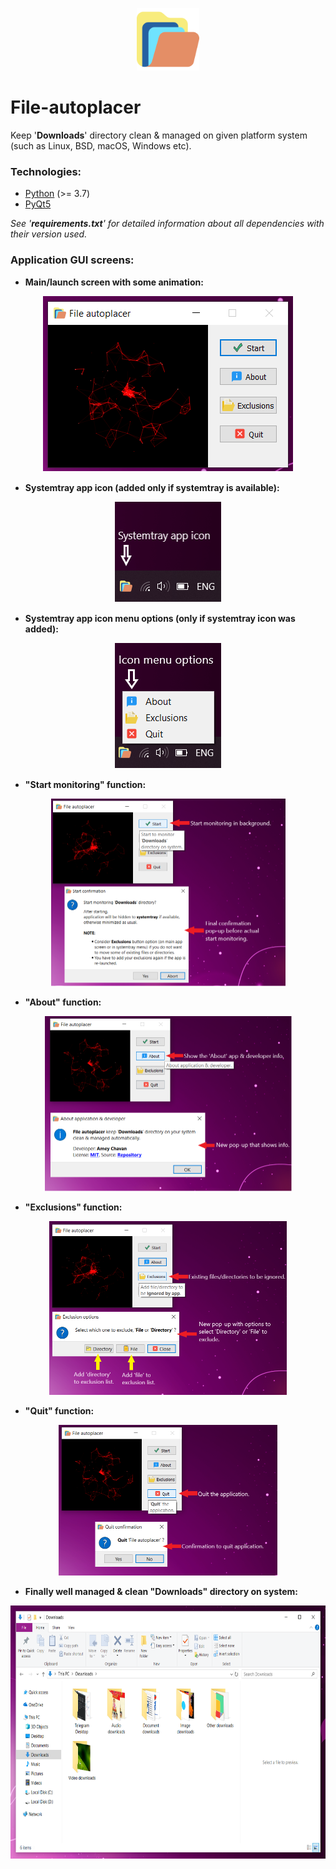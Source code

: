 <p align="center"><img src="icons/app_logo.png" width="100px" height="100px" /></p>

# File-autoplacer
Keep '**Downloads**' directory clean &amp; managed on given platform system (such as Linux, BSD, macOS, Windows etc).


### Technologies:
- [Python](https://www.python.org/) (>= 3.7)
- [PyQt5](https://pypi.org/project/PyQt5/)

*See '**requirements.txt**' for detailed information about all dependencies with their version used.*

### Application GUI screens:
- **Main/launch screen with some animation:**
<p align="center"><img src="AppScreens/Main_app.png" /></p>

- **Systemtray app icon (added only if systemtray is available):**
<p align="center"><img src="AppScreens/Systemtray_app_icon.png" /></p>

- **Systemtray app icon menu options (only if systemtray icon was added):**
<p align="center"><img src="AppScreens/Systemtray_icon_menu_options.png" /></p>

- **"Start monitoring" function:**
<p align="center"><img src="AppScreens/Start_Function.png" width="375px" height="300px" /></p>

- **"About" function:**
<p align="center"><img src="AppScreens/About_Function.png" width="395px" height="280px" /></p>

- **"Exclusions" function:**
<p align="center"><img src="AppScreens/Exclusions_Function.png" width="380px" height="278px" /></p>

- **"Quit" function:**
<p align="center"><img src="AppScreens/Quit_Function.png" width="350px" height="241px" /></p>

- **Finally well managed & clean "Downloads" directory on system:**
<p align="center"><img src="AppScreens/Managed_downloads.png" width="680px" height="405px" /></p>
